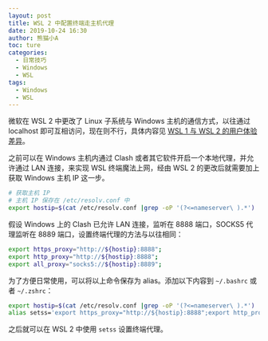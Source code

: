 ```yaml
---
layout: post
title: WSL 2 中配置终端走主机代理
date: 2019-10-24 16:30
author: 熊猫小A
toc: ture
categories: 
  - 日常技巧
  - Windows
  - WSL
tags:
  - Windows
  - WSL
---
```


微软在 WSL 2 中更改了 Linux 子系统与 Windows 主机的通信方式，以往通过 localhost 即可互相访问，现在则不行，具体内容见 [WSL 1 与 WSL 2 的用户体验差异](https://docs.microsoft.com/zh-cn/windows/wsl/wsl2-ux-changes)。

之前可以在 Windows 主机内通过 Clash 或者其它软件开启一个本地代理，并允许通过 LAN 连接，来实现 WSL 终端魔法上网，经由 WSL 2 的更改后就需要加上获取 Windows 主机 IP 这一步。

```bash
# 获取主机 IP
# 主机 IP 保存在 /etc/resolv.conf 中
export hostip=$(cat /etc/resolv.conf |grep -oP '(?<=nameserver\ ).*')
```

假设 Windows 上的 Clash 已允许 LAN 连接，监听在 8888 端口，SOCKS5 代理监听在 8889 端口，设置终端代理的方法与以往相同：

```bash
export https_proxy="http://${hostip}:8888";
export http_proxy="http://${hostip}:8888";
export all_proxy="socks5://${hostip}:8889";
```

为了方便日常使用，可以将以上命令保存为 alias。添加以下内容到 `~/.bashrc` 或者 `~/.zshrc`：

```bash
export hostip=$(cat /etc/resolv.conf |grep -oP '(?<=nameserver\ ).*')
alias setss='export https_proxy="http://${hostip}:8888";export http_proxy="http://${hostip}:8888";export all_proxy="socks5://${hostip}:8889";'
```

之后就可以在 WSL 2 中使用 `setss` 设置终端代理。

